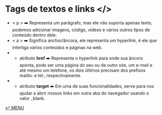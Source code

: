 # Tags de textos e links </>

- < p > :arrow_right: Representa um parágrafo, mas ele não suporta apenas texto, podemos adicionar imagens, código, vídeos e vários outros tipos de conteúdo dentro dele.
- < a > :arrow_right: Significa anchor/âncora, ele representa um hyperlink, é ele que interliga vários conteúdos e páginas na web.
- - atributo **href** :arrow_right: Representa o hyperlink para onde sua âncora aponta, pode ser uma página do seu ou de outro site, um e-mail e até mesmo um telefone, os dois últimos precisam dos prefixos mailto: e tel:, respectivamente.
- - atributo **target** :arrow_right: Em uma de suas funcionalidades, serve para nos ajudar a abrir nossos links em outra aba do navegador usando o valor _blank.

[:leftwards_arrow_with_hook: MENU](README.md)